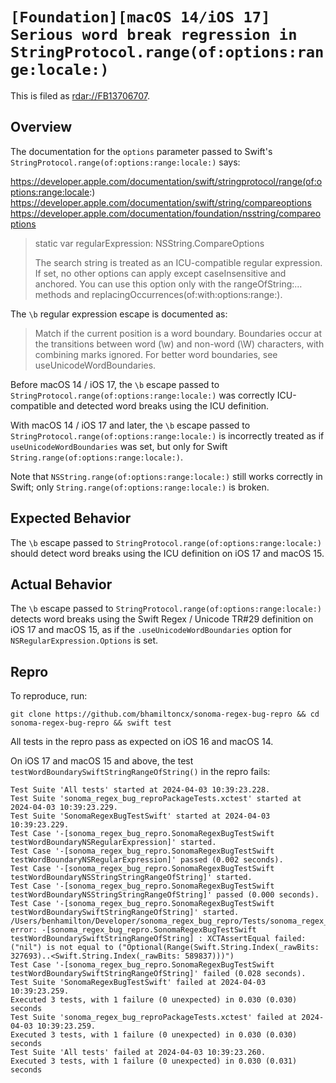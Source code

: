 # `[Foundation][macOS 14/iOS 17] Serious word break regression in StringProtocol.range(of:options:range:locale:)`

This is filed as [rdar://FB13706707](rdar://FB13706707).

## Overview

The documentation for the `options` parameter passed to Swift's `StringProtocol.range(of:options:range:locale:)` says:

https://developer.apple.com/documentation/swift/stringprotocol/range(of:options:range:locale:)
https://developer.apple.com/documentation/swift/string/compareoptions
https://developer.apple.com/documentation/foundation/nsstring/compareoptions

> static var regularExpression: NSString.CompareOptions
>
> The search string is treated as an ICU-compatible regular expression. If set, no other options can apply except caseInsensitive and anchored. You can use this option only with the rangeOfString:… methods and replacingOccurrences(of:with:options:range:).

The `\b` regular expression escape is documented as:

> Match if the current position is a word boundary. Boundaries occur at the transitions between word (\w) and non-word (\W) characters, with combining marks ignored. For better word boundaries, see useUnicodeWordBoundaries.

Before macOS 14 / iOS 17, the `\b` escape passed to `StringProtocol.range(of:options:range:locale:)` was correctly ICU-compatible and detected word breaks using the ICU definition.

With macOS 14 / iOS 17 and later, the `\b` escape passed to `StringProtocol.range(of:options:range:locale:)` is incorrectly treated as if `useUnicodeWordBoundaries` was set, but only for Swift `String.range(of:options:range:locale:)`.

Note that `NSString.range(of:options:range:locale:)` still works correctly in Swift; only `String.range(of:options:range:locale:)` is broken.

## Expected Behavior

The `\b` escape passed to `StringProtocol.range(of:options:range:locale:)` should detect word breaks using the ICU definition on iOS 17 and macOS 15.

## Actual Behavior

The `\b` escape passed to `StringProtocol.range(of:options:range:locale:)` detects word breaks using the Swift Regex / Unicode TR#29 definition on iOS 17 and macOS 15, as if the `.useUnicodeWordBoundaries` option for `NSRegularExpression.Options` is set.

## Repro

To reproduce, run:

```
git clone https://github.com/bhamiltoncx/sonoma-regex-bug-repro && cd sonoma-regex-bug-repro && swift test
```

All tests in the repro pass as expected on iOS 16 and macOS 14.

On iOS 17 and macOS 15 and above, the test `testWordBoundarySwiftStringRangeOfString()` in the repro fails:

```
Test Suite 'All tests' started at 2024-04-03 10:39:23.228.
Test Suite 'sonoma_regex_bug_reproPackageTests.xctest' started at 2024-04-03 10:39:23.229.
Test Suite 'SonomaRegexBugTestSwift' started at 2024-04-03 10:39:23.229.
Test Case '-[sonoma_regex_bug_repro.SonomaRegexBugTestSwift testWordBoundaryNSRegularExpression]' started.
Test Case '-[sonoma_regex_bug_repro.SonomaRegexBugTestSwift testWordBoundaryNSRegularExpression]' passed (0.002 seconds).
Test Case '-[sonoma_regex_bug_repro.SonomaRegexBugTestSwift testWordBoundaryNSStringStringRangeOfString]' started.
Test Case '-[sonoma_regex_bug_repro.SonomaRegexBugTestSwift testWordBoundaryNSStringStringRangeOfString]' passed (0.000 seconds).
Test Case '-[sonoma_regex_bug_repro.SonomaRegexBugTestSwift testWordBoundarySwiftStringRangeOfString]' started.
/Users/benhamilton/Developer/sonoma_regex_bug_repro/Tests/sonoma_regex_bug_repro/sonoma_regex_bug_repro.swift:29: error: -[sonoma_regex_bug_repro.SonomaRegexBugTestSwift testWordBoundarySwiftStringRangeOfString] : XCTAssertEqual failed: ("nil") is not equal to ("Optional(Range(Swift.String.Index(_rawBits: 327693)..<Swift.String.Index(_rawBits: 589837)))")
Test Case '-[sonoma_regex_bug_repro.SonomaRegexBugTestSwift testWordBoundarySwiftStringRangeOfString]' failed (0.028 seconds).
Test Suite 'SonomaRegexBugTestSwift' failed at 2024-04-03 10:39:23.259.
Executed 3 tests, with 1 failure (0 unexpected) in 0.030 (0.030) seconds
Test Suite 'sonoma_regex_bug_reproPackageTests.xctest' failed at 2024-04-03 10:39:23.259.
Executed 3 tests, with 1 failure (0 unexpected) in 0.030 (0.030) seconds
Test Suite 'All tests' failed at 2024-04-03 10:39:23.260.
Executed 3 tests, with 1 failure (0 unexpected) in 0.030 (0.031) seconds
```

